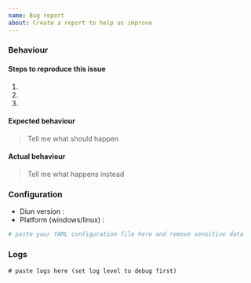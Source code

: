 ```yaml
---
name: Bug report
about: Create a report to help us improve
---
```


### Behaviour

#### Steps to reproduce this issue

1.
2.
3.

#### Expected behaviour

> Tell me what should happen

#### Actual behaviour

> Tell me what happens instead

### Configuration

* Diun version : 
* Platform (windows/linux) :

```yml
# paste your YAML configuration file here and remove sensitive data
```

### Logs

```
# paste logs here (set log level to debug first)
```
